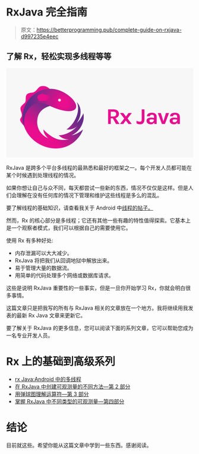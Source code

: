 # RxJava 完全指南

> 原文：<https://betterprogramming.pub/complete-guide-on-rxjava-d997235e4eec>

## 了解 Rx，轻松实现多线程等等

![](img/bfde9a7dba0b61a97afddd7e8a538dd4.png)

RxJava 是跨多个平台多线程的最熟悉和最好的框架之一。每个开发人员都可能在某个时候遇到处理线程的情况。

如果你想让自己与众不同，每天都尝试一些新的东西，情况不仅仅是这样。但是人们会理解在没有任何库的情况下管理和维护这些线程是多么的混乱。

要了解线程的基础知识，请查看我关于 Android 中[线程的帖子。](https://medium.com/better-programming/threading-in-android-129b8688436a)

然而，Rx 的核心部分是多线程；它还有其他一些有趣的特性值得探索。它基本上是一个观察者模式，我们可以根据自己的需要使用它。

使用 Rx 有多种好处:

*   内存泄漏可以大大减少。
*   RxJava 将把我们从回调地狱中解放出来。
*   易于管理大量的数据流。
*   用简单的代码处理多个网络或数据库请求。

这些是说明 RxJava 重要性的一些事实，但是一旦你开始学习 Rx，你就会明白很多事情。

这篇文章只是把我写的所有与 RxJava 相关的文章放在一个地方。我将继续用我发表的最新 Rx Java 文章来更新它。

要了解关于 RxJava 的更多信息，您可以阅读下面的系列文章，它可以帮助您成为一名专业开发人员。

# Rx 上的基础到高级系列

*   [rx Java:Android 中的多线程](https://medium.com/better-programming/rxjava-multi-threading-in-android-302a7419edbf)
*   [在 RxJava 中创建可观测量的不同方法—第 2 部分](https://medium.com/better-programming/rxjava-different-ways-of-creating-observables-7ec3204f1e23)
*   [用弹球图理解运算符—第 3 部分](https://levelup.gitconnected.com/rxjava-understanding-operators-with-the-marble-diagram-fc96addb0beb)
*   [掌握 RxJava 中不同类型的可观测量—第四部分](https://medium.com/better-programming/rxjava-mastering-different-types-of-observables-154ca9849146)

# 结论

目前就这些。希望你能从这篇文章中学到一些东西。感谢阅读。